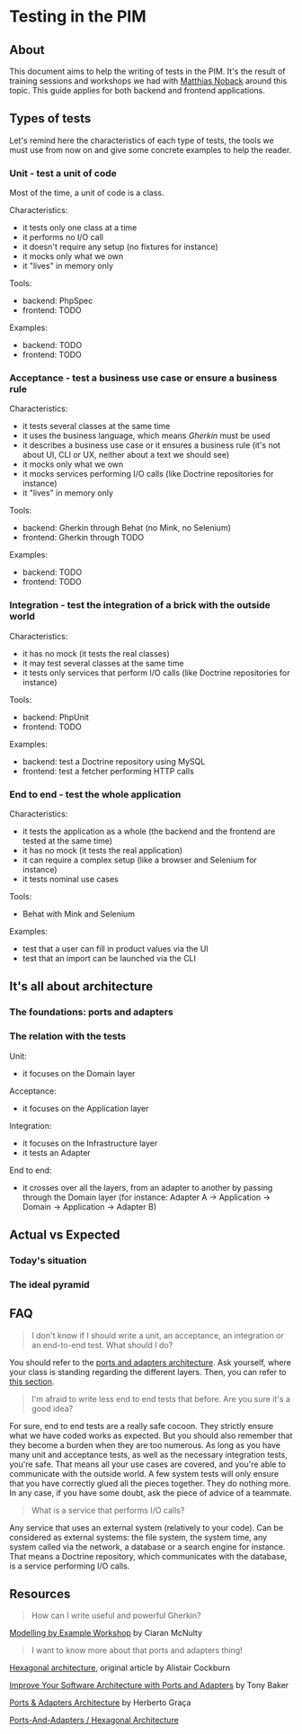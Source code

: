 # Testing in the PIM

## About

This document aims to help the writing of tests in the PIM. It's the result of training sessions and workshops we had with [Matthias Noback](https://matthiasnoback.nl/) around this topic. This guide applies for both backend and frontend applications.


## Types of tests

Let's remind here the characteristics of each type of tests, the tools we must use from now on and give some concrete examples to help the reader.

### Unit - test a unit of code

Most of the time, a unit of code is a class.

Characteristics:

- it tests only one class at a time
- it performs no I/O call
- it doesn't require any setup (no fixtures for instance)
- it mocks only what we own
- it "lives" in memory only

Tools:

- backend: PhpSpec
- frontend: TODO

Examples:

- backend: TODO
- frontend: TODO

### Acceptance - test a business use case or ensure a business rule

Characteristics:

- it tests several classes at the same time
- it uses the business language, which means _Gherkin_ must be used
- it describes a business use case or it ensures a business rule (it's not about UI, CLI or UX, neither about a text we should see)
- it mocks only what we own
- it mocks services performing I/O calls (like Doctrine repositories for instance)
- it "lives" in memory only

Tools:

- backend: Gherkin through Behat (no Mink, no Selenium)
- frontend: Gherkin through TODO

Examples:

- backend: TODO
- frontend: TODO

### Integration - test the integration of a brick with the outside world

Characteristics:

- it has no mock (it tests the real classes)
- it may test several classes at the same time
- it tests only services that perform I/O calls (like Doctrine repositories for instance)

Tools:

- backend: PhpUnit
- frontend: TODO

Examples:

- backend: test a Doctrine repository using MySQL
- frontend: test a fetcher performing HTTP calls

### End to end - test the whole application

Characteristics:

- it tests the application as a whole (the backend and the frontend are tested at the same time)
- it has no mock (it tests the real application)
- it can require a complex setup (like a browser and Selenium for instance)
- it tests nominal use cases

Tools:

- Behat with Mink and Selenium

Examples:

- test that a user can fill in product values via the UI
- test that an import can be launched via the CLI


## It's all about architecture

### The foundations: ports and adapters



### The relation with the tests

Unit:

- it focuses on the Domain layer

Acceptance:

- it focuses on the Application layer

Integration:

- it focuses on the Infrastructure layer
- it tests an Adapter

End to end:

- it crosses over all the layers, from an adapter to another by passing through the Domain layer (for instance: Adapter A -> Application -> Domain -> Application -> Adapter B)


## Actual vs Expected

### Today's situation

### The ideal pyramid


## FAQ

> I don't know if I should write a unit, an acceptance, an integration or an end-to-end test. What should I do?

You should refer to the [ports and adapters architecture](#ports-and-adapters-architecture). Ask yourself, where your class is standing regarding the different layers. Then, you can refer to [this section](#the-relation-with-the-tests).

> I'm afraid to write less end to end tests that before. Are you sure it's a good idea?

For sure, end to end tests are a really safe cocoon. They strictly ensure what we have coded works as expected. But you should also remember that they become a burden when they are too numerous. As long as you have many unit and acceptance tests, as well as the necessary integration tests, you're safe. That means all your use cases are covered, and you're able to communicate with the outside world. A few system tests will only ensure that you have correctly glued all the pieces together. They do nothing more. In any case, if you have some doubt, ask the piece of advice of a teammate.

> What is a service that performs I/O calls?

Any service that uses an external system (relatively to your code). Can be considered as external systems: the file system, the system time, any system called via the network, a database or a search engine for instance. That means a Doctrine repository, which communicates with the database, is a service performing I/O calls.

## Resources

> How can I write useful and powerful Gherkin?

[Modelling by Example Workshop](https://fr.slideshare.net/CiaranMcNulty/modelling-by-example-workshop-phpnw-2016) by Ciaran McNulty

> I want to know more about that ports and adapters thing!

[Hexagonal architecture](http://alistair.cockburn.us/Hexagonal%20architecture), original article by Alistair Cockburn

[Improve Your Software Architecture with Ports and Adapters](https://spin.atomicobject.com/2013/02/23/ports-adapters-software-architecture/) by Tony Baker

[Ports & Adapters Architecture](https://herbertograca.com/2017/09/14/ports-adapters-architecture/) by Herberto Graça

[Ports-And-Adapters / Hexagonal Architecture](http://www.dossier-andreas.net/software_architecture/ports_and_adapters.html)
